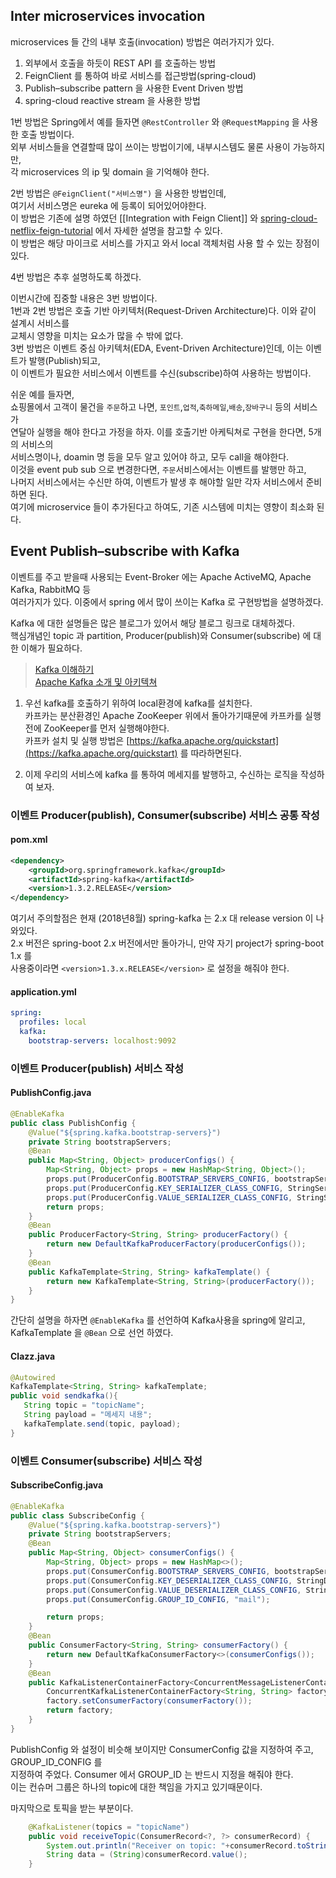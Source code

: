 Inter microservices invocation
------
microservices 들 간의 내부 호출(invocation) 방법은 여러가지가 있다.  

1. 외부에서 호출을 하듯이 REST API 를 호출하는 방법  
2. FeignClient 를 통하여 바로 서비스를 접근방법(spring-cloud)  
3. Publish–subscribe pattern 을 사용한 Event Driven 방법  
4. spring-cloud reactive stream 을 사용한 방법


1번 방법은 Spring에서 예를 들자면 `@RestController` 와 `@RequestMapping` 을 사용한 호출 방법이다.  
외부 서비스들을 연결할때 많이 쓰이는 방법이기에, 내부시스템도 물론 사용이 가능하지만,  
각 microservices 의 ip 및 domain 을 기억해야 한다.  

2번 방법은 `@FeignClient("서비스명")` 을 사용한 방법인데,  
여기서 서비스명은 eureka 에 등록이 되어있어야한다.  
이 방법은 기존에 설명 하였던 [[Integration with Feign Client]] 와 [spring-cloud-netflix-feign-tutorial](http://www.javainuse.com/spring/spring-cloud-netflix-feign-tutorial) 에서 자세한 설명을 참고할 수 있다.  
이 방법은 해당 마이크로 서비스를 가지고 와서 local 객체처럼 사용 할 수 있는 장점이 있다.  

4번 방법은 추후 설명하도록 하겠다.  

이번시간에 집중할 내용은 3번 방법이다.  
1번과 2번 방법은 호출 기반 아키텍처(Request-Driven Architecture)다. 이와 같이 설계시 서비스를  
교체시 영향을 미치는 요소가 많을 수 밖에 없다.  
3번 방법은 이벤트 중심 아키텍처(EDA, Event-Driven Architecture)인데, 이는 이벤트가 발행(Publish)되고,  
이 이벤트가 필요한 서비스에서 이벤트를 수신(subscribe)하여 사용하는 방법이다.  

쉬운 예를 들자면,  
쇼핑몰에서 고객이 물건을 `주문`하고 나면, `포인트`,`업적`,`축하메일`,`배송`,`장바구니` 등의 서비스가  
연달아 실행을 해야 한다고 가정을 하자. 이를 호출기반 아케틱쳐로 구현을 한다면, 5개의 서비스의  
서비스명이나, doamin 명 등을 모두 알고 있어야 하고, 모두 call을 해야한다.  
이것을 event pub sub 으로 변경한다면, `주문`서비스에서는 이벤트를 발행만 하고,  
나머지 서비스에서는 수신만 하여, 이벤트가 발생 후 해야할 일만 각자 서비스에서 준비하면 된다.  
여기에 microservice 들이 추가된다고 하여도, 기존 시스템에 미치는 영향이 최소화 된다.  

Event Publish–subscribe with Kafka
-----
이벤트를 주고 받을때 사용되는 Event-Broker 에는 Apache ActiveMQ, Apache Kafka, RabbitMQ 등  
여러가지가 있다. 이중에서 spring 에서 많이 쓰이는 Kafka 로 구현방법을 설명하겠다.  

Kafka 에 대한 설명들은 많은 블로그가 있어서 해당 블로그 링크로 대체하겠다.  
핵심개념인 topic 과 partition, Producer(publish)와 Consumer(subscribe) 에 대한 이해가 필요하다.  
> [Kafka 이해하기](https://medium.com/@umanking/%EC%B9%B4%ED%94%84%EC%B9%B4%EC%97%90-%EB%8C%80%ED%95%B4%EC%84%9C-%EC%9D%B4%EC%95%BC%EA%B8%B0-%ED%95%98%EA%B8%B0%EC%A0%84%EC%97%90-%EB%A8%BC%EC%A0%80-data%EC%97%90-%EB%8C%80%ED%95%B4%EC%84%9C-%EC%9D%B4%EC%95%BC%EA%B8%B0%ED%95%B4%EB%B3%B4%EC%9E%90-d2e3ca2f3c2)  
> [Apache Kafka 소개 및 아키텍쳐](http://junil-hwang.com/blog/apache-kafka/)  

1. 우선 kafka를 호출하기 위하여 local환경에 kafka를 설치한다.  
카프카는 분산환경인 Apache ZooKeeper 위에서 돌아가기때문에 카프카를 실행전에 ZooKeeper를 먼저 실행해야한다.  
카프카 설치 및 실행 방법은 [https://kafka.apache.org/quickstart](https://kafka.apache.org/quickstart) 를 따라하면된다.  

2. 이제 우리의 서비스에 kafka 를 통하여 메세지를 발행하고, 수신하는 로직을 작성하여 보자.  


### 이벤트 Producer(publish), Consumer(subscribe) 서비스 공통 작성
#### pom.xml
```xml
<dependency>
    <groupId>org.springframework.kafka</groupId>
    <artifactId>spring-kafka</artifactId>
    <version>1.3.2.RELEASE</version>
</dependency>
```
여기서 주의할점은 현재 (2018년8월) spring-kafka 는 2.x 대 release version 이 나와있다.  
2.x 버전은 spring-boot 2.x 버전에서만 돌아가니, 만약 자기 project가 spring-boot 1.x 를  
사용중이라면 `<version>1.3.x.RELEASE</version>` 로 설정을 해줘야 한다.  

#### application.yml
```yml
spring:
  profiles: local
  kafka:
    bootstrap-servers: localhost:9092
```

### 이벤트 Producer(publish) 서비스 작성
#### PublishConfig.java
```java
@EnableKafka
public class PublishConfig {
    @Value("${spring.kafka.bootstrap-servers}")
    private String bootstrapServers;
    @Bean
    public Map<String, Object> producerConfigs() {
        Map<String, Object> props = new HashMap<String, Object>();
        props.put(ProducerConfig.BOOTSTRAP_SERVERS_CONFIG, bootstrapServers);
        props.put(ProducerConfig.KEY_SERIALIZER_CLASS_CONFIG, StringSerializer.class);
        props.put(ProducerConfig.VALUE_SERIALIZER_CLASS_CONFIG, StringSerializer.class);
        return props;
    }
    @Bean
    public ProducerFactory<String, String> producerFactory() {
        return new DefaultKafkaProducerFactory(producerConfigs());
    }
    @Bean
    public KafkaTemplate<String, String> kafkaTemplate() {
        return new KafkaTemplate<String, String>(producerFactory());
    }
}
```
간단히 설명을 하자면 `@EnableKafka` 를 선언하여 Kafka사용을 spring에 알리고,  
KafkaTemplate 을 `@Bean` 으로 선언 하였다.  

#### Clazz.java
```java
@Autowired
KafkaTemplate<String, String> kafkaTemplate;
public void sendkafka(){
   String topic = "topicName";
   String payload = "메세지 내용";
   kafkaTemplate.send(topic, payload);
}
```

### 이벤트  Consumer(subscribe) 서비스 작성
#### SubscribeConfig.java
```java
@EnableKafka
public class SubscribeConfig {
    @Value("${spring.kafka.bootstrap-servers}")
    private String bootstrapServers;
    @Bean
    public Map<String, Object> consumerConfigs() {
        Map<String, Object> props = new HashMap<>();
        props.put(ConsumerConfig.BOOTSTRAP_SERVERS_CONFIG, bootstrapServers);
        props.put(ConsumerConfig.KEY_DESERIALIZER_CLASS_CONFIG, StringDeserializer.class);
        props.put(ConsumerConfig.VALUE_DESERIALIZER_CLASS_CONFIG, StringDeserializer.class);
        props.put(ConsumerConfig.GROUP_ID_CONFIG, "mail");

        return props;
    }
    @Bean
    public ConsumerFactory<String, String> consumerFactory() {
        return new DefaultKafkaConsumerFactory<>(consumerConfigs());
    }
    @Bean
    public KafkaListenerContainerFactory<ConcurrentMessageListenerContainer<String, String>> kafkaListenerContainerFactory() {
        ConcurrentKafkaListenerContainerFactory<String, String> factory = new ConcurrentKafkaListenerContainerFactory<>();
        factory.setConsumerFactory(consumerFactory());
        return factory;
    }
}
```
PublishConfig 와 설정이 비슷해 보이지만 ConsumerConfig 값을 지정하여 주고, GROUP_ID_CONFIG 를  
지정하여 주었다. Consumer 에서 GROUP_ID 는 반드시 지정을 해줘야 한다.  
이는 컨슈머 그룹은 하나의 topic에 대한 책임을 가지고 있기때문이다.  

마지막으로 토픽을 받는 부분이다.
```java
    @KafkaListener(topics = "topicName")
    public void receiveTopic(ConsumerRecord<?, ?> consumerRecord) {
        System.out.println("Receiver on topic: "+consumerRecord.toString());
        String data = (String)consumerRecord.value();
    }
```

